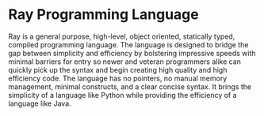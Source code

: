 # Ray Programming Language
Ray is a general purpose, high-level, object oriented, statically typed, compiled programming language. The language is designed to bridge the gap between simplicity and efficiency by bolstering impressive speeds with minimal barriers for entry so newer and veteran programmers alike can quickly pick up the syntax and begin creating high quality and high efficiency code. The language has no pointers, no manual memory management, minimal constructs, and a clear concise syntax. It brings the simplicity of a language like Python while providing the efficiency of a language like Java.
